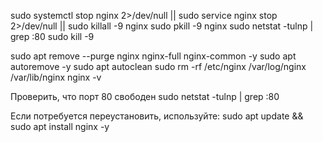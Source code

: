 sudo systemctl stop nginx 2>/dev/null || sudo service nginx stop 2>/dev/null || sudo killall -9 nginx
sudo pkill -9 nginx
sudo netstat -tulnp | grep :80
sudo kill -9 <PID>


sudo apt remove --purge nginx nginx-full nginx-common -y
sudo apt autoremove -y
sudo apt autoclean
sudo rm -rf /etc/nginx /var/log/nginx /var/lib/nginx
nginx -v

Проверить, что порт 80 свободен
sudo netstat -tulnp | grep :80

Если потребуется переустановить, используйте:
sudo apt update && sudo apt install nginx -y
